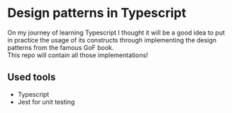 # Design patterns in Typescript

On my journey of learning Typescript I thought it will be a good idea to put in practice the usage of its constructs through implementing the design patterns from the famous GoF book.  
This repo will contain all those implementations!

## Used tools
- Typescript
- Jest for unit testing